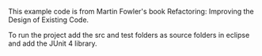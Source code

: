 This example code is from Martin Fowler's book Refactoring: Improving the Design of Existing Code.




To run the project add the src and test folders as source folders in eclipse and add the JUnit 4 library.


